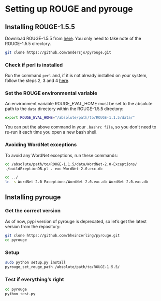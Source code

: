# Setting up ROUGE and pyrouge

## Installing ROUGE-1.5.5

Download ROUGE-1.5.5 from [here](https://github.com/andersjo/pyrouge). You only need to take note of the ROUGE-1.5.5 directory.

```bash
git clone https://github.com/andersjo/pyrouge.git
```

### Check if perl is installed

Run the command `perl` and, if it is not already installed on your system, follow the steps 2, 3 and 4 [here](https://poojithansl7.wordpress.com/2018/08/04/setting-up-rouge/).

### Set the ROUGE environmental variable

An environment variable ROUGE_EVAL_HOME must be set to the absolute path to the `data` directory within the ROUGE-1.5.5 directory:

```bash
export ROUGE_EVAL_HOME="/absolute/path/to/ROUGE-1.1.5/data/"
```

You can put the above command in your `.bashrc file`, so you don't need to re-run it each time you open a new bash shell.

### Avoiding WordNet exceptions

To avoid any WordNet exceptions, run these commands:

```bash
cd /absolute/path/to/ROUGE-1.1.5/data/WordNet-2.0-Exceptions/
./buildExeptionDB.pl . exc WordNet-2.0.exc.db

cd ../
ln -s WordNet-2.0-Exceptions/WordNet-2.0.exc.db WordNet-2.0.exc.db
```

## Installing pyrouge

### Get the correct version

As of now, pypi version of pyrouge is deprecated, so let’s get the latest
version from the repository:

```bash
git clone https://github.com/bheinzerling/pyrouge.git
cd pyrouge
```

### Setup

```bash
sudo python setup.py install
pyrouge_set_rouge_path /absolute/path/to/ROUGE-1.5.5/
```

### Test if everything’s right

```bash
cd pyrouge
python test.py
```
